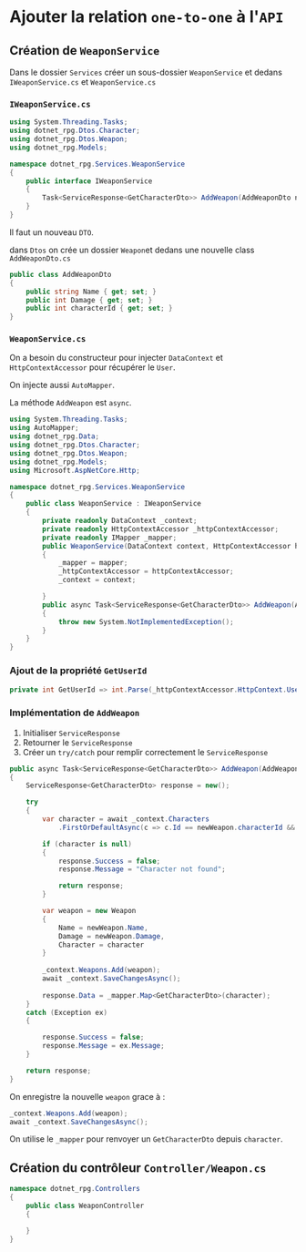 # Ajouter la relation `one-to-one` à l'`API`



## Création de `WeaponService`

Dans le dossier `Services` créer un sous-dossier `WeaponService` et dedans `IWeaponService.cs` et `WeaponService.cs`

### `IWeaponService.cs`

```cs
using System.Threading.Tasks;
using dotnet_rpg.Dtos.Character;
using dotnet_rpg.Dtos.Weapon;
using dotnet_rpg.Models;

namespace dotnet_rpg.Services.WeaponService
{
    public interface IWeaponService
    {
        Task<ServiceResponse<GetCharacterDto>> AddWeapon(AddWeaponDto newWeapon);
    }
}
```

Il faut un nouveau `DTO`.

dans `Dtos` on crée un dossier `Weapon`et dedans une nouvelle class `AddWeaponDto.cs`

```cs
public class AddWeaponDto
{
    public string Name { get; set; }
    public int Damage { get; set; }
    public int characterId { get; set; }
}
```





### `WeaponService.cs`

On a besoin du constructeur pour injecter `DataContext` et `HttpContextAccessor` pour récupérer le `User`.

On injecte aussi `AutoMapper`.

La méthode `AddWeapon` est `async`.

```cs
using System.Threading.Tasks;
using AutoMapper;
using dotnet_rpg.Data;
using dotnet_rpg.Dtos.Character;
using dotnet_rpg.Dtos.Weapon;
using dotnet_rpg.Models;
using Microsoft.AspNetCore.Http;

namespace dotnet_rpg.Services.WeaponService
{
    public class WeaponService : IWeaponService
    {
        private readonly DataContext _context;
        private readonly HttpContextAccessor _httpContextAccessor;
        private readonly IMapper _mapper;
        public WeaponService(DataContext context, HttpContextAccessor httpContextAccessor, IMapper mapper)
        {
            _mapper = mapper;
            _httpContextAccessor = httpContextAccessor;
            _context = context;

        }
        public async Task<ServiceResponse<GetCharacterDto>> AddWeapon(AddWeaponDto newWeapon)
        {
            throw new System.NotImplementedException();
        }
    }
}
```

### Ajout de la propriété `GetUserId`

```cs
private int GetUserId => int.Parse(_httpContextAccessor.HttpContext.User.FindFirstValue(ClaimTypes.NameIdentifier));
```



### Implémentation de `AddWeapon`

1. Initialiser `ServiceResponse`
2. Retourner le `ServiceResponse`
3. Créer un `try/catch` pour remplir correctement le `ServiceResponse`



```cs
public async Task<ServiceResponse<GetCharacterDto>> AddWeapon(AddWeaponDto newWeapon)
{
    ServiceResponse<GetCharacterDto> response = new();

    try
    {
        var character = await _context.Characters
            .FirstOrDefaultAsync(c => c.Id == newWeapon.characterId && c.User.Id == GetUserId);

        if (character is null)
        {
            response.Success = false;
            response.Message = "Character not found";

            return response;
        }

        var weapon = new Weapon
        {
            Name = newWeapon.Name,
            Damage = newWeapon.Damage,
            Character = character
        }
        
        _context.Weapons.Add(weapon);
        await _context.SaveChangesAsync();
        
        response.Data = _mapper.Map<GetCharacterDto>(character);
    }
    catch (Exception ex)
    {

        response.Success = false;
        response.Message = ex.Message;
    }

    return response;
}
```

On enregistre la nouvelle `weapon` grace à :

```cs
_context.Weapons.Add(weapon);
await _context.SaveChangesAsync();
```

On utilise le `_mapper` pour renvoyer un `GetCharacterDto` depuis `character`.



## Création du contrôleur `Controller/Weapon.cs`

```cs
namespace dotnet_rpg.Controllers
{
    public class WeaponController
    {

    }
} 
```

